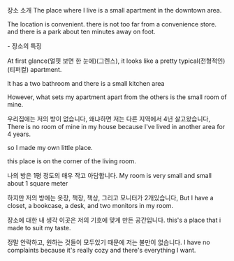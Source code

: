 장소 소개
The place where I live is a small apartment in the downtown area.

The location is convenient. there is not too far from a convenience store.
and there is a park about ten minutes away on foot.

\- 장소의 특징

At first glance(얼핏 보면 한 눈에)(그렌스), it looks like a pretty typical(전형적인)(티퍼컬) apartment.

lt has a two bathroom and there is a small kitchen area

However, what sets my apartment apart from the others is the small room of mine.

우리집에는 저의 방이 없습니다, 왜냐하면 저는 다른 지역에서 4년 살고왔습니다,
There is no room of mine in my house because I've lived in another area for 4 years.

so I made my own little place.

this place is on the corner of the living room.

나의 방은 1평 정도의 매우 작고 아담합니다.
My room is very small and small about 1 square meter

하지만 저의 방에는 옷장, 책장, 책상, 그리고 모니터가 2개있습니다,
But I have a closet, a bookcase, a desk, and two monitors in my room.

장소에 대한 내 생각
이곳은 저의 기호에 맞게 만든 공간입니다.
this's a place that i made to suit my taste.

정말 안락하고, 원하는 것들이 모두있기 때문에 저는 불만이 없습니다.
I have no complaints because it's really cozy and there's everything I want.
